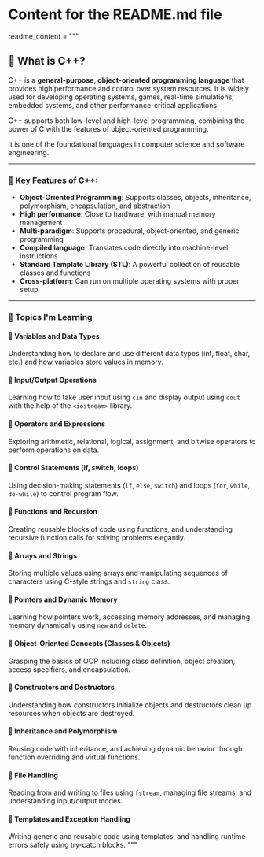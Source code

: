 
# Content for the README.md file
readme_content = """
## 📘 What is C++?

C++ is a **general-purpose, object-oriented programming language** that provides high performance and control over system resources. It is widely used for developing operating systems, games, real-time simulations, embedded systems, and other performance-critical applications.

C++ supports both low-level and high-level programming, combining the power of C with the features of object-oriented programming.

It is one of the foundational languages in computer science and software engineering.

---

### 🔑 Key Features of C++:

- **Object-Oriented Programming**: Supports classes, objects, inheritance, polymorphism, encapsulation, and abstraction  
- **High performance**: Close to hardware, with manual memory management  
- **Multi-paradigm**: Supports procedural, object-oriented, and generic programming  
- **Compiled language**: Translates code directly into machine-level instructions  
- **Standard Template Library (STL)**: A powerful collection of reusable classes and functions  
- **Cross-platform**: Can run on multiple operating systems with proper setup

---

### 🧠 Topics I'm Learning

#### 🔹 Variables and Data Types
Understanding how to declare and use different data types (int, float, char, etc.) and how variables store values in memory.

#### 🔹 Input/Output Operations
Learning how to take user input using `cin` and display output using `cout` with the help of the `<iostream>` library.

#### 🔹 Operators and Expressions
Exploring arithmetic, relational, logical, assignment, and bitwise operators to perform operations on data.

#### 🔹 Control Statements (if, switch, loops)
Using decision-making statements (`if`, `else`, `switch`) and loops (`for`, `while`, `do-while`) to control program flow.

#### 🔹 Functions and Recursion
Creating reusable blocks of code using functions, and understanding recursive function calls for solving problems elegantly.

#### 🔹 Arrays and Strings
Storing multiple values using arrays and manipulating sequences of characters using C-style strings and `string` class.

#### 🔹 Pointers and Dynamic Memory
Learning how pointers work, accessing memory addresses, and managing memory dynamically using `new` and `delete`.

#### 🔹 Object-Oriented Concepts (Classes & Objects)
Grasping the basics of OOP including class definition, object creation, access specifiers, and encapsulation.

#### 🔹 Constructors and Destructors
Understanding how constructors initialize objects and destructors clean up resources when objects are destroyed.

#### 🔹 Inheritance and Polymorphism
Reusing code with inheritance, and achieving dynamic behavior through function overriding and virtual functions.

#### 🔹 File Handling
Reading from and writing to files using `fstream`, managing file streams, and understanding input/output modes.

#### 🔹 Templates and Exception Handling
Writing generic and reusable code using templates, and handling runtime errors safely using try-catch blocks.
"""

